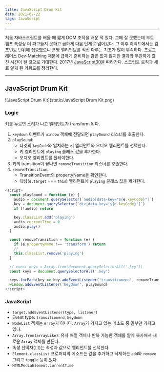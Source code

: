 ```yaml
---
title: JavaScript Drum Kit
date: 2021-02-22
tags: JavaScript
---
```


---

처음 자바스크립트를 배울 때 짧게 DOM 조작을 배운 적 있다. 그때 잘 못했는데 부트 캠프 특성상 더 파고들지 못하고 급하게 다음 단계로 넘어갔다. 그 이후 리액트에서는 컴포넌트 단위에 집중했으니 분명 엘리먼트를 직접 다루는 기초가 많이 부족하다. 프로그래머스 Dev-Matching 때문에 급하게 준비하는 감은 없지 않지만 결과와 무관하게 값진 시간이 될 것으로 기대한다. 2017년 [JavaScript30](https://javascript30.com/)을 따라간다. 스크립트 로직과 새로 알게 된 키워드를 정리한다.

---

## JavaScript Drum Kit

![JavaScript Drum Kit](static/JavaScript Drum Kit.png)

### Logic

키를 누르면 소리가 나고 엘리먼트가 transform 된다.

1. `keydown` 이벤트가 `window` 객체에 전달되면 `playSound` 리스너를 호출한다.
2. `playSound`:
   - 타겟의 `keyCode`와 일치하는 키 엘리먼트와 오디오 엘리먼트를 선택한다.
   - 키 엘리먼트에 `playing` 클래스 값을 추가한다.
   - 오디오 엘리먼트를 플레이한다.
3. 키의 transition이 끝나면 `removeTransition` 리스너를 호출한다.
4. `removeTransition`:
   - TransitionEvent의 propertyName을 확인한다.
   - 대상(`e.target` === `this`) 엘리먼트에 `playing` 클래스 값을 제거한다.

```javascript
<script>
  const playSound = function (e) {
    audio = document.querySelector(`audio[data-key="${e.keyCode}"]`)
    key = document.querySelector(`div[data-key="${e.keyCode}"]`)
    if (!audio) return

    key.classList.add('playing')
    audio.currentTime = 0
    audio.play()
  }

  const removeTransition = function (e) {
    if (e.propertyName !== 'transform') return
    //
    this.classList.remove('playing')
  }

  // const keys = Array.from(document.querySelectorAll('.key'))
  const keys = document.querySelectorAll('.key')

  keys.forEach(key => key.addEventListener('transitionend', removeTransition))
  window.addEventListener('keydown', playSound)
</script>
```

### JavaScript

- `target.addEventListener(type, listener)`
- Event type: `transitionend`, `keydown`
- `NodeList` 객체는 `Array`가 아니다. `Array`가 가지고 있는 메소드 중 일부만 가지고 있다.
- `Array.from(arrayLike)`: 유사 배열 객체나 반복 가능한 객체를 얕게 복사해서 새로운 `Array` 객체를 만든다.
- 속성 선택자(`[]`)는 속성과 값으로 엘리먼트를 선택한다.
- `Element.classList` 프로퍼티의 메소드는 값을 추가하고 삭제하는 `add`와 `remove` 그리고 `toggle` 등이 있다.
- `HTMLMediaElement.currentTime`
